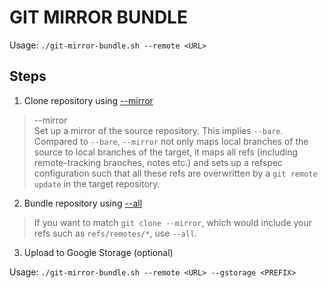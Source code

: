 # GIT MIRROR BUNDLE

Usage: `./git-mirror-bundle.sh --remote <URL>`

## Steps

1. Clone repository using [--mirror](https://www.git-scm.com/docs/git-clone#Documentation/git-clone.txt---mirror) 
> --mirror  
> Set up a mirror of the source repository. This implies `--bare`. Compared to `--bare`, `--mirror` not only maps local 
> branches of the source to local branches of the target, it maps all refs (including remote-tracking branches, notes 
> etc.) and sets up a refspec configuration such that all these refs are overwritten by a `git remote update` in the 
> target repository.

2. Bundle repository using [--all](https://git-scm.com/docs/git-bundle)
> If you want to match `git clone --mirror`, which would include your refs such as `refs/remotes/*`, use `--all`.

3. Upload to Google Storage (optional)

Usage: `./git-mirror-bundle.sh --remote <URL> --gstorage <PREFIX>`

